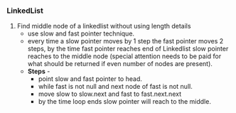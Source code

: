 ### LinkedList

1. Find middle node of a linkedlist without using length details
   - use slow and fast pointer technique.
   - every time a slow pointer moves by 1 step the fast pointer moves 2 steps, by the time fast pointer reaches end of Linkedlist slow pointer reaches to the middle node (special attention needs to be paid for what should be returned if even number of nodes are present).
   - **Steps** -
     - point slow and fast pointer to head.
     - while fast is not null and next node of fast is not null.
     - move slow to slow.next and fast to fast.next.next
     - by the time loop ends slow pointer will reach to the middle.
